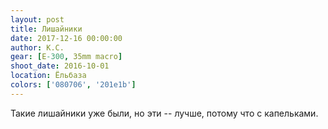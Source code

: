 ```yaml
---
layout: post
title: Лишайники
date: 2017-12-16 00:00:00
author: К.С.
gear: [E-300, 35mm macro]
shoot_date: 2016-10-01
location: Ёльбаза
colors: ['080706', '201e1b']
---
```

Такие лишайники уже были, но эти -- лучше, потому что с капельками.
